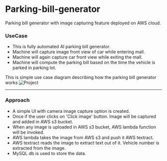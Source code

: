 # Parking-bill-generator
Parking bill generator with image capturing feature deployed on AWS cloud.

### UseCase
- This is fully automated AI parking bill generator.
- Machine will capture image front view of car while entering mall.
- Machine will again capture car front view while exiting the mall.
- Machine will compute the parking bill based on the time the vehicle is parked in parking lot.

This is simple use case diagram describing how the parking bill generator works
![Project](https://github.com/ChetanReddy1999/Parking-bill-generator/assets/68106127/c059caba-39d2-41a6-84fa-64a1d9aa9b0c)

---

### Approach
- A simple UI with camera image capture option is created.
- Once if the user clicks on 'Click image' button. Image will be captured and added in AWS s3 bucket.
- When any image is uploaded in AWS s3 bucket, AWS lambda function will be invoked.
- AWS lambda takes the image from AWS s3 and push it AWS textract.
- AWS textract reads the image to extract text out of it. Vehicle number is extracted from the image.
- MySQL db is used to store the data.
